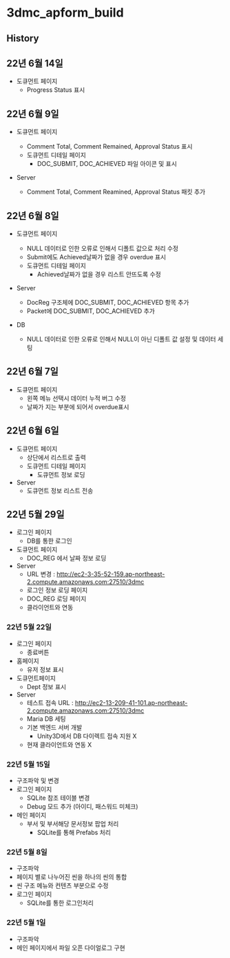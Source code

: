 # 3dmc_apform_build

## History

## 22년 6월 14일
* 도큐먼트 페이지
    * Progress Status 표시

## 22년 6월 9일
* 도큐먼트 페이지
    * Comment Total, Comment Remained, Approval Status 표시
    * 도큐먼트 디테일 페이지
        * DOC_SUBMIT, DOC_ACHIEVED 파일 아이콘 및 표시

* Server
    * Comment Total, Comment Reamined, Approval Status 패킷 추가

## 22년 6월 8일
* 도큐먼트 페이지
    * NULL 데이터로 인한 오류로 인해서 디폴트 값으로 처리 수정
    * Submit에도 Achieved날짜가 없을 경우 overdue 표시
    * 도큐먼트 디테일 페이지
        * Achieved날짜가 없을 경우 리스트 안뜨도록 수정

* Server
    * DocReg 구조체에 DOC_SUBMIT, DOC_ACHIEVED 항목 추가
    * Packet에 DOC_SUBMIT, DOC_ACHIEVED 추가

* DB
    * NULL 데이터로 인한 오류로 인해서 NULL이 아닌 디폴트 값 설정 및 데이터 세팅

## 22년 6월 7일
* 도큐먼트 페이지
    * 왼쪽 메뉴 선택시 데이터 누적 버그 수정
    * 날짜가 지는 부분에 되어서 overdue표시

## 22년 6월 6일
* 도큐먼트 페이지
    * 상단에서 리스트로 출력
    * 도큐먼트 디테일 페이지
        * 도큐먼트 정보 로딩
* Server
    * 도큐먼트 정보 리스트 전송

## 22년 5월 29일
* 로그인 페이지
    * DB를 통한 로그인
* 도큐먼트 페이지
    * DOC_REG 에서 날짜 정보 로딩
* Server
    * URL 변경 : http://ec2-3-35-52-159.ap-northeast-2.compute.amazonaws.com:27510/3dmc
    * 로그인 정보 로딩 페이지
    * DOC_REG 로딩 페이지
    * 클라이언트와 연동

### 22년 5월 22일
* 로그인 페이지
    * 종료버튼
* 홈페이지
    * 유저 정보 표시
* 도큐먼트페이지
    * Dept 정보 표시
* Server
    * 테스트 접속 URL : http://ec2-13-209-41-101.ap-northeast-2.compute.amazonaws.com:27510/3dmc
    * Maria DB 세팅
    * 기본 백엔드 서버 개발
        * Unity3D에서 DB 다이렉트 접속 지원 X
    * 현재 클라이언트와 연동 X

### 22년 5월 15일
* 구조파악 및 변경
* 로그인 페이지
    * SQLite 참조 테이블 변경
    * Debug 모드 추가 (아이디, 패스워드 미체크)
* 메인 페이지
    * 부서 및 부서해당 문서정보 팝업 처리
        * SQLite를 통해 Prefabs 처리


### 22년 5월 8일
* 구조파악
* 페이지 별로 나누어진 씬을 하나의 씬의 통합
* 씬 구조 메뉴와 컨텐츠 부분으로 수정
* 로그인 페이지
    * SQLite를 통한 로그인처리

### 22년 5월 1일
* 구조파악
* 메인 페이지에서 파일 오픈 다이얼로그 구현
